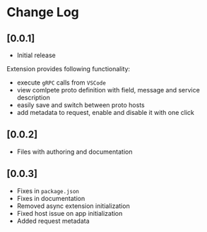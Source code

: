 # Change Log

## [0.0.1]

- Initial release

Extension provides following functionality:

- execute `gRPC` calls from `VSCode`
- view comlpete proto definition with field, message and service description
- easily save and switch between proto hosts
- add metadata to request, enable and disable it with one click

## [0.0.2]

- Files with authoring and documentation

## [0.0.3]

- Fixes in `package.json`
- Fixes in documentation
- Removed async extension initialization
- Fixed host issue on app initialization
- Added request metadata
